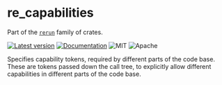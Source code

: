 # re_capabilities

Part of the [`rerun`](https://github.com/rerun-io/rerun) family of crates.

[![Latest version](https://img.shields.io/crates/v/re_capabilities.svg)](https://crates.io/crates/re_capabilitiescrates/utils/)
[![Documentation](https://docs.rs/re_capabilities/badge.svg)](https://docs.rs/re_capabilities)
![MIT](https://img.shields.io/badge/license-MIT-blue.svg)
![Apache](https://img.shields.io/badge/license-Apache-blue.svg)

Specifies capability tokens, required by different parts of the code base.
These are tokens passed down the call tree, to explicitly allow different capabilities in different parts of the code base.
